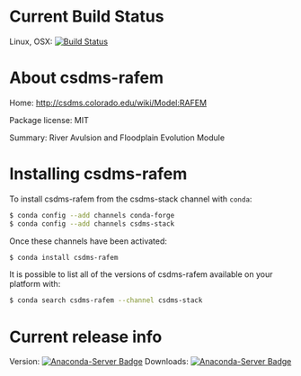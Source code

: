 




# Current Build Status

Linux, OSX: [![Build Status](https://travis-ci.org/csdms-stack/rafem-csdms-recipe.svg?branch=master)](https://travis-ci.org/csdms-stack/rafem-csdms-recipe)

# About csdms-rafem

Home: http://csdms.colorado.edu/wiki/Model:RAFEM

Package license: MIT

Summary: River Avulsion and Floodplain Evolution Module

# Installing csdms-rafem

To install csdms-rafem from the csdms-stack channel with `conda`:

```bash
$ conda config --add channels conda-forge
$ conda config --add channels csdms-stack
```

Once these channels have been activated:

```bash
$ conda install csdms-rafem
```

It is possible to list all of the versions of csdms-rafem available on your
platform with:

```bash
$ conda search csdms-rafem --channel csdms-stack
```

# Current release info

Version: [![Anaconda-Server Badge](https://anaconda.org/csdms-stack/csdms-rafem/badges/version.svg)](https://anaconda.org/csdms-stack/csdms-rafem)
Downloads: [![Anaconda-Server Badge](https://anaconda.org/csdms-stack/csdms-rafem/badges/downloads.svg)](https://anaconda.org/csdms-stack/csdms-rafem)
